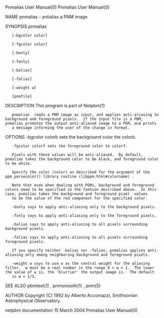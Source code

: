 Pnmalias User Manual(0)                                                                                                                                                               Pnmalias User Manual(0)



NAME
       pnmalias - antialias a PNM image


SYNOPSIS
       pnmalias

       [-bgcolor color]

       [-fgcolor color]

       [-bonly]

       [-fonly]

       [-balias]

       [-falias]

       [-weight w]

       [pnmfile]


DESCRIPTION
       This program is part of Netpbm(1)

       pnmalias  reads a PNM image as input, and applies anti-aliasing to background and foreground pixels.  If the input file is a PBM, pnmalias promotes the output anti-aliased image to a PGM, and prints
       a message informing the user of the change in format.


OPTIONS
       -bgcolor colorb sets the background color the colorb.

       -fgcolor colorf sets the foreground color to colorf.

       Pixels with these values will be anti-aliased.  By default, pnmalias takes the background color to be black, and foreground color to be white.

       Specify the color (color) as described for the argument of the ppm_parsecolor() library routine ⟨libppm.html#colorname⟩ .

       Note that even when dealing with PGMs, background and foreground colors need to be specified in the fashion described above.  In this case, pnmalias takes the background and foreground pixel  values
       to be the value of the red component for the specified color.

       -bonly says to apply anti-aliasing only to the background pixels.

       -fonly says to apply anti-aliasing only to the foreground pixels.

       -balias says to apply anti-aliasing to all pixels surrounding background pixels.

       -falias says to apply anti-aliasing to all pixels surrounding foreground pixels.

       If you specify neither -balias nor -falias, pnmalias applies anti-aliasing only among neighboring background and foreground pixels.

       -weight w says to use w as the central weight for the aliasing filter.  w must be a real number in the range 0 < w < 1.  The lower the value of w is, the 'blurrier' the output image is.  The default
       is w = 1/3.


SEE ALSO
       pbmtext(1) , pnmsmooth(1) , pnm(5)



AUTHOR
       Copyright (C) 1992 by Alberto Accomazzi, Smithsonian Astrophysical Observatory.



netpbm documentation                                                                            15 March 2004                                                                         Pnmalias User Manual(0)

